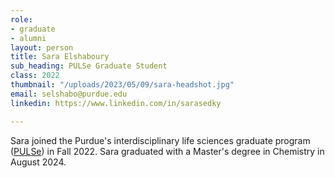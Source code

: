 ```yaml
---
role:
- graduate
- alumni
layout: person
title: Sara Elshaboury
sub_heading: PULSe Graduate Student
class: 2022
thumbnail: "/uploads/2023/05/09/sara-headshot.jpg"
email: selshabo@purdue.edu
linkedin: https://www.linkedin.com/in/sarasedky

---
```

Sara joined the Purdue's interdisciplinary life sciences graduate program ([PULSe](https://www.purdue.edu/gradschool/pulse/)) in Fall 2022. Sara graduated with a Master's degree in Chemistry in August 2024.
